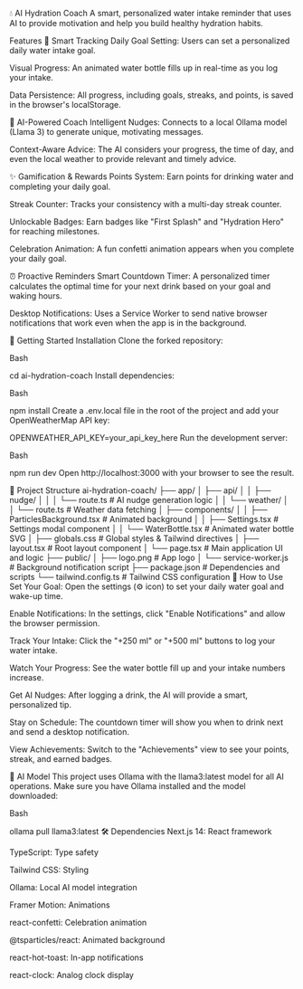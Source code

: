💧 AI Hydration Coach
A smart, personalized water intake reminder that uses AI to provide motivation and help you build healthy hydration habits.

Features
🥤 Smart Tracking
Daily Goal Setting: Users can set a personalized daily water intake goal.

Visual Progress: An animated water bottle fills up in real-time as you log your intake.

Data Persistence: All progress, including goals, streaks, and points, is saved in the browser's localStorage.

🤖 AI-Powered Coach
Intelligent Nudges: Connects to a local Ollama model (Llama 3) to generate unique, motivating messages.

Context-Aware Advice: The AI considers your progress, the time of day, and even the local weather to provide relevant and timely advice.

✨ Gamification & Rewards
Points System: Earn points for drinking water and completing your daily goal.

Streak Counter: Tracks your consistency with a multi-day streak counter.

Unlockable Badges: Earn badges like "First Splash" and "Hydration Hero" for reaching milestones.

Celebration Animation: A fun confetti animation appears when you complete your daily goal.

⏰ Proactive Reminders
Smart Countdown Timer: A personalized timer calculates the optimal time for your next drink based on your goal and waking hours.

Desktop Notifications: Uses a Service Worker to send native browser notifications that work even when the app is in the background.

🚀 Getting Started
Installation
Clone the forked repository:

 

Bash

cd ai-hydration-coach
Install dependencies:

Bash

npm install
Create a .env.local file in the root of the project and add your OpenWeatherMap API key:

OPENWEATHER_API_KEY=your_api_key_here
Run the development server:

Bash

npm run dev
Open http://localhost:3000 with your browser to see the result.

📁 Project Structure
ai-hydration-coach/
├── app/
│   ├── api/
│   │   ├── nudge/
│   │   │   └── route.ts         # AI nudge generation logic
│   │   └── weather/
│   │       └── route.ts         # Weather data fetching
│   ├── components/
│   │   ├── ParticlesBackground.tsx # Animated background
│   │   ├── Settings.tsx         # Settings modal component
│   │   └── WaterBottle.tsx      # Animated water bottle SVG
│   ├── globals.css              # Global styles & Tailwind directives
│   ├── layout.tsx               # Root layout component
│   └── page.tsx                 # Main application UI and logic
├── public/
│   ├── logo.png                 # App logo
│   └── service-worker.js        # Background notification script
├── package.json                 # Dependencies and scripts
└── tailwind.config.ts           # Tailwind CSS configuration
🎯 How to Use
Set Your Goal: Open the settings (⚙️ icon) to set your daily water goal and wake-up time.

Enable Notifications: In the settings, click "Enable Notifications" and allow the browser permission.

Track Your Intake: Click the "+250 ml" or "+500 ml" buttons to log your water intake.

Watch Your Progress: See the water bottle fill up and your intake numbers increase.

Get AI Nudges: After logging a drink, the AI will provide a smart, personalized tip.

Stay on Schedule: The countdown timer will show you when to drink next and send a desktop notification.

View Achievements: Switch to the "Achievements" view to see your points, streak, and earned badges.

🤖 AI Model
This project uses Ollama with the llama3:latest model for all AI operations. Make sure you have Ollama installed and the model downloaded:

Bash

ollama pull llama3:latest
🛠 Dependencies
Next.js 14: React framework

TypeScript: Type safety

Tailwind CSS: Styling

Ollama: Local AI model integration

Framer Motion: Animations

react-confetti: Celebration animation

@tsparticles/react: Animated background

react-hot-toast: In-app notifications

react-clock: Analog clock display